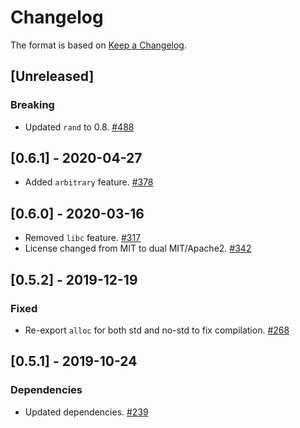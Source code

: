 # Changelog

The format is based on [Keep a Changelog].

[Keep a Changelog]: http://keepachangelog.com/en/1.0.0/

## [Unreleased]
### Breaking
- Updated `rand` to 0.8. [#488](https://github.com/paritytech/parity-common/pull/488)

## [0.6.1] - 2020-04-27
- Added `arbitrary` feature. [#378](https://github.com/paritytech/parity-common/pull/378)

## [0.6.0] - 2020-03-16
- Removed `libc` feature. [#317](https://github.com/paritytech/parity-common/pull/317)
- License changed from MIT to dual MIT/Apache2. [#342](https://github.com/paritytech/parity-common/pull/342)

## [0.5.2] - 2019-12-19
### Fixed
- Re-export `alloc` for both std and no-std to fix compilation. [#268](https://github.com/paritytech/parity-common/pull/268)

## [0.5.1] - 2019-10-24
### Dependencies
- Updated dependencies. [#239](https://github.com/paritytech/parity-common/pull/239)
